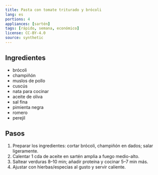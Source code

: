 ```yaml
---
title: Pasta con tomate triturado y brócoli
lang: es
portions: 4
appliances: [sartén]
tags: [rápido, semana, económico]
license: CC-BY-4.0
source: synthetic
---
```

## Ingredientes
- brócoli
- champiñón
- muslos de pollo
- cuscús
- nata para cocinar
- aceite de oliva
- sal fina
- pimienta negra
- romero
- perejil

## Pasos
1. Preparar los ingredientes: cortar brócoli, champiñón en dados; salar ligeramente.
2. Calentar 1 cda de aceite en sartén amplia a fuego medio-alto.
3. Saltear verduras 8–10 min; añadir proteína y cocinar 5–7 min más.
4. Ajustar con hierbas/especias al gusto y servir caliente.
